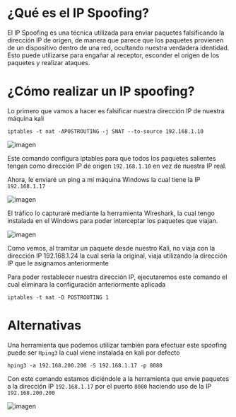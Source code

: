 # ¿Qué es el IP Spoofing?

El IP Spoofing es una técnica utilizada para enviar paquetes falsificando la dirección IP de origen, de manera que parece que los paquetes provienen de un dispositivo dentro de una red, ocultando nuestra verdadera identidad. Esto puede utilizarse para engañar al receptor, esconder el origen de los paquetes y realizar ataques.

# ¿Cómo realizar un IP spoofing?

Lo primero que vamos a hacer es falsificar nuestra dirección IP de nuestra máquina kali

`iptables -t nat -APOSTROUTING -j SNAT --to-source 192.168.1.10`

![imagen](https://github.com/user-attachments/assets/f931b3e6-2af4-4dbc-8e4f-6a160885ff15)


Este comando configura iptables para que todos los paquetes salientes tengan como dirección IP de origen `192.168.1.10` en vez de nuestra IP real.

Ahora, le enviaré un ping a mí máquina Windows la cual tiene la IP `192.168.1.17`

![imagen](https://github.com/user-attachments/assets/7d0b299b-ca0e-459d-add2-30d944ea35b7)

El tráfico lo capturaré mediante la herramienta Wireshark, la cual tengo instalada en el Windows para poder interceptar los paquetes que viajan.

![imagen](https://github.com/user-attachments/assets/fc052fc7-ebe7-4e06-bbbf-9f69098132c5)

Como vemos, al tramitar un paquete desde nuestro Kali, no viaja con la dirección IP 192.168.1.24 la cual sería la original, viaja utilizando la dirección IP que le asignamos anteriormente

Para poder restablecer nuestra dirección IP, ejecutaremos este comando el cual eliminara la configuración anteriormente aplicada

`iptables -t nat -D POSTROUTING 1`

# Alternativas

Una herramienta que podemos utilizar también para efectuar este spoofing puede ser `Hping3` la cual viene instalada en kali por defecto

`hping3 -a 192.168.200.200 -S 192.168.1.17 -p 8080`

Con este comando estamos diciéndole a la herramienta que envie paquetes a la dirección IP `192.168.1.17` por el puerto `8080` haciendo uso de la IP `192.168.200.200`

![imagen](https://github.com/user-attachments/assets/76c3e841-8e3e-4dfb-affe-d242c7921a48)

